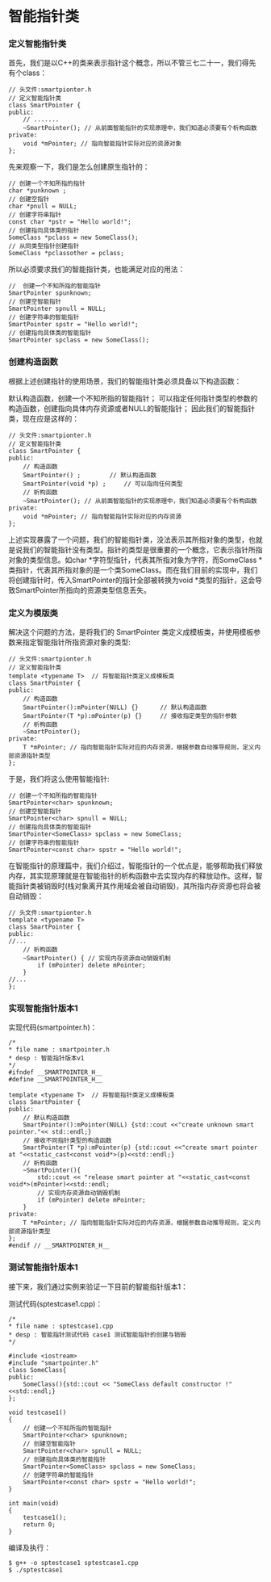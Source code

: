 # 智能指针类

###  定义智能指针类
首先，我们是以C++的类来表示指针这个概念，所以不管三七二十一，我们得先有个class：
```
// 头文件:smartpionter.h
// 定义智能指针类
class SmartPointer {
public:
    // .......
    ~SmartPointer(); // 从前面智能指针的实现原理中，我们知道必须要有个析构函数
private:
    void *mPointer; // 指向智能指针实际对应的资源对象
};
```
先来观察一下，我们是怎么创建原生指针的：
```
// 创建一个不知所指的指针
char *punknown ;
// 创建空指针
char *pnull = NULL;
// 创建字符串指针
const char *pstr = "Hello world!";
// 创建指向具体类的指针
SomeClass *pclass = new SomeClass();
// 从同类型指针创建指针
SomeClass *pclassother = pclass;
```
所以必须要求我们的智能指针类，也能满足对应的用法：
```
//  创建一个不知所指的智能指针
SmartPointer spunknown;
// 创建空智能指针
SmartPointer spnull = NULL;
// 创建字符串的智能指针
SmartPointer spstr = "Hello world!";
// 创建指向具体类的智能指针
SmartPointer spclass = new SomeClass();
```
### 创建构造函数
根据上述创建指针的使用场景，我们的智能指针类必须具备以下构造函数：

默认构造函数，创建一个不知所指的智能指针；
可以指定任何指针类型的参数的构造函数，创建指向具体内存资源或者NULL的智能指针；
因此我们的智能指针类，现在应是这样的：
```
// 头文件:smartpionter.h
// 定义智能指针类
class SmartPointer {
public:
    // 构造函数
    SmartPointer() ;        // 默认构造函数               
    SmartPointer(void *p) ;     // 可以指向任何类型 
    // 析构函数
    ~SmartPointer(); // 从前面智能指针的实现原理中，我们知道必须要有个析构函数
private:
    void *mPointer; // 指向智能指针实际对应的内存资源
};
```
上述实现暴露了一个问题，我们的智能指针类，没法表示其所指对象的类型，也就是说我们的智能指针没有类型。指针的类型是很重要的一个概念，它表示指针所指对象的类型信息。如char *字符型指针，代表其所指对象为字符，而SomeClass *类指针，代表其所指对象的是一个类SomeClass。而在我们目前的实现中，我们将创建指针时，传入SmartPointer的指针全部被转换为void *类型的指针，这会导致SmartPointer所指向的资源类型信息丢失。

### 定义为模版类
解决这个问题的方法，是将我们的 SmartPointer 类定义成模板类，并使用模板参数来指定智能指针所指资源对象的类型:
```
// 头文件:smartpionter.h
// 定义智能指针类
template <typename T>  // 将智能指针类定义成模板类
class SmartPointer {
public:
    // 构造函数
    SmartPointer():mPointer(NULL) {}      // 默认构造函数               
    SmartPointer(T *p):mPointer(p) {}     // 接收指定类型的指针参数
    // 析构函数
    ~SmartPointer(); 
private:
    T *mPointer; // 指向智能指针实际对应的内存资源，根据参数自动推导规则，定义内部资源指针类型
};
```
于是，我们将这么使用智能指针:
```
// 创建一个不知所指的智能指针
SmartPointer<char> spunknown;
// 创建空智能指针
SmartPointer<char> spnull = NULL;
// 创建指向具体类的智能指针
SmartPointer<SomeClass> spclass = new SomeClass;
// 创建字符串的智能指针
SmartPointer<const char> spstr = "Hello world!";
```
在智能指针的原理篇中，我们介绍过，智能指针的一个优点是，能够帮助我们释放内存，其实现原理就是在智能指针的析构函数中去实现内存的释放动作。这样，智能指针类被销毁时(栈对象离开其作用域会被自动销毁)，其所指内存资源也将会被自动销毁：
```
// 头文件:smartpionter.h
template <typename T> 
class SmartPointer {
public:
//...
    // 析构函数
    ~SmartPointer() { // 实现内存资源自动销毁机制
        if (mPointer) delete mPointer;
    } 
//...
};
```
### 实现智能指针版本1
实现代码(smartpointer.h)：
```
/* 
* file name : smartpointer.h
* desp : 智能指针版本v1
*/
#ifndef __SMARTPOINTER_H__
#define __SMARTPOINTER_H__

template <typename T>  // 将智能指针类定义成模板类
class SmartPointer {
public:
    // 默认构造函数
    SmartPointer():mPointer(NULL) {std::cout <<"create unknown smart pointer."<< std::endl;}    
    // 接收不同指针类型的构造函数
    SmartPointer(T *p):mPointer(p) {std::cout <<"create smart pointer at "<<static_cast<const void*>(p)<<std::endl;}     
    // 析构函数
    ~SmartPointer(){
        std::cout << "release smart pointer at "<<static_cast<const void*>(mPointer)<<std::endl;
        // 实现内存资源自动销毁机制
        if (mPointer) delete mPointer;
    }
private:
    T *mPointer; // 指向智能指针实际对应的内存资源，根据参数自动推导规则，定义内部资源指针类型
};
#endif // __SMARTPOINTER_H__
```
### 测试智能指针版本1
接下来，我们通过实例来验证一下目前的智能指针版本1：

测试代码(sptestcase1.cpp)：
```
/* 
* file name : sptestcase1.cpp
* desp : 智能指针测试代码 case1 测试智能指针的创建与销毁
*/

#include <iostream>
#include "smartpointer.h"
class SomeClass{
public:
    SomeClass(){std::cout << "SomeClass default constructor !"<<std::endl;}
};

void testcase1()
{
    // 创建一个不知所指的智能指针
    SmartPointer<char> spunknown;
    // 创建空智能指针
    SmartPointer<char> spnull = NULL;
    // 创建指向具体类的智能指针
    SmartPointer<SomeClass> spclass = new SomeClass;
    // 创建字符串的智能指针
    SmartPointer<const char> spstr = "Hello world!";  
}

int main(void)
{
    testcase1();
    return 0;
}
```
编译及执行：
```
$ g++ -o sptestcase1 sptestcase1.cpp
$ ./sptestcase1
```